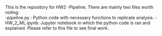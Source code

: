 This is the repository for HW2 -Pipeline. There are mainly two files worth noting:  
-pipeline.py : Python code with necessary functions to replicate analysis. 
-HW_2_ML.ipynb: Jupyter notebook in which the python code is ran and explained. Please refer to this file to see final work.
